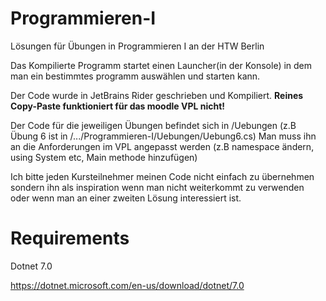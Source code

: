 # Programmieren-I

Lösungen für Übungen in Programmieren I an der HTW Berlin

Das Kompilierte Programm startet einen Launcher(in der Konsole) in dem man ein bestimmtes programm auswählen und starten
kann.

Der Code wurde in JetBrains Rider geschrieben und Kompiliert.
**Reines Copy-Paste funktioniert für das moodle VPL nicht!**

Der Code für die jeweiligen Übungen befindet sich in /Uebungen (z.B Übung 6 ist in /.../Programmieren-I/Uebungen/Uebung6.cs)
Man muss ihn an die Anforderungen im VPL angepasst werden (z.B namespace ändern, using System etc, Main methode
hinzufügen)

Ich bitte jeden Kursteilnehmer meinen Code nicht einfach zu übernehmen sondern ihn als inspiration wenn man nicht
weiterkommt zu verwenden oder wenn man an einer zweiten Lösung interessiert ist.

# Requirements

Dotnet 7.0

https://dotnet.microsoft.com/en-us/download/dotnet/7.0

